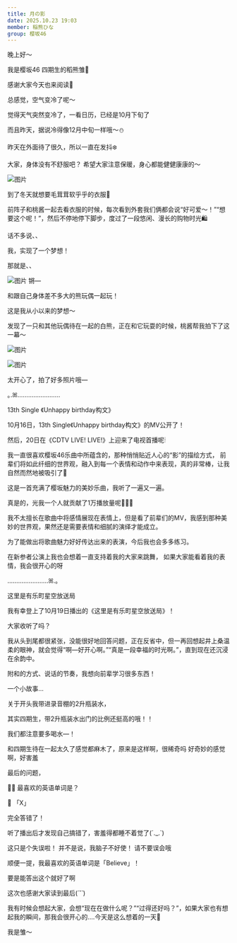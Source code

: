 ```yaml
---
title: 月の影
date: 2025.10.23 19:03
member: 稲熊ひな
group: 樱坂46
---
```


晚上好〜

我是樱坂46 四期生的稻熊雏🐥


感谢大家今天也来阅读💭







总感觉，空气变冷了呢〜

觉得天气突然变冷了，一看日历，已经是10月下旬了

而且昨天，据说冷得像12月中旬一样哦〜⛄️

昨天在外面待了很久，所以一直在发抖❄️




大家，身体没有不舒服吧？
希望大家注意保暖，身心都能健健康康的〜


![图片](https://sakurazaka46.com/files/14/diary/s46/blog/moblog/202510/mobOucZ6i.jpg)






到了冬天就想要毛茸茸软乎乎的衣服💭

前阵子和桃酱一起去看衣服的时候，每次看到外套我们俩都会说“好可爱〜！”“想要这个呢！”，然后不停地停下脚步，度过了一段悠闲、漫长的购物时光🛍














话不多说、、

我，实现了一个梦想！



那就是、、






![图片](https://sakurazaka46.com/files/14/diary/s46/blog/moblog/202510/mobtU36Vv.jpg)
锵—






和跟自己身体差不多大的熊玩偶一起玩！





这是我从小以来的梦想〜





发现了一只和其他玩偶待在一起的白熊，正在和它玩耍的时候，桃酱帮我拍下了这一幕〜












![图片](https://sakurazaka46.com/files/14/diary/s46/blog/moblog/202510/mobWmSBqz.jpg)


![图片](https://sakurazaka46.com/files/14/diary/s46/blog/moblog/202510/mobvGKg4o.jpg)



太开心了，拍了好多照片哦—













｡.ꕤ……………………

13th Single 《Unhappy birthday构文》



10月16日，13th Single《Unhappy birthday构文》的MV公开了！

然后，20日在《CDTV LIVE! LIVE!》上迎来了电视首播呢🕯



我一直很喜欢樱坂46乐曲中所蕴含的，那种悄悄贴近人心的“影”的描绘方式，
前辈们将如此纤细的世界观，融入到每一个表情和动作中来表现，真的非常棒，让我自然而然地被吸引了🎂



这是一首充满了樱坂魅力的美妙乐曲，我听了一遍又一遍。







真是的，光我一个人就贡献了1万播放量呢🥦🦸‍♂️












我不太擅长在歌曲中将感情展现在表情上，但是看了前辈们的MV，我感到那种美妙的世界观，果然还是需要表情和细腻的演绎才能成立。

为了能做出将歌曲魅力好好传达出来的表演，今后我也会多多练习。






在新参者公演上我也会想着一直支持着我的大家来跳舞，
如果大家能看着我的表情，我会很开心的呀














…………………..ꕤ.｡


这里是有乐町星空放送局


我有幸登上了10月19日播出的《这里是有乐町星空放送局》！


大家收听了吗？


我从头到尾都很紧张，没能很好地回答问题，正在反省中，但一再回想起井上桑温柔的眼神，就会觉得“啊—好开心啊。”“真是一段幸福的时光啊。”，直到现在还沉浸在余韵中。




附和的方式、说话的节奏，我想向前辈学习很多东西！





一个小故事…


关于开头我带进录音棚的2升瓶装水，

其实四期生，带2升瓶装水出门的比例还挺高的哦！！

我们都注意要多喝水—！


和四期生待在一起太久了感觉都麻木了，原来是这样啊，很稀奇吗
好奇妙的感觉啊，好害羞





最后的问题，

🍛👸 最喜欢的英语单词是？

🐣 「X」

完全答错了！


听了播出后才发现自己搞错了，害羞得都睡不着觉了(´._.`)

这只是个失误啦！
并不是说，我脑子不好使！
请不要误会哦



顺便一提，我最喜欢的英语单词是「Believe」！

要是能答出这个就好了啊
























这次也感谢大家读到最后(*´˘`*)



我有时候会想起大家，会想“现在在做什么呢？”“过得还好吗？”，如果大家也有想起我的瞬间，那我会很开心的....今天是这么想着的一天🍯



我是雏〜